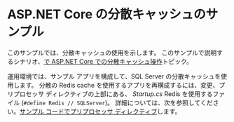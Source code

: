 # <a name="aspnet-core-distributed-cache-sample"></a>ASP.NET Core の分散キャッシュのサンプル

このサンプルでは、分散キャッシュの使用を示します。 このサンプルで説明するシナリオ、[で ASP.NET Core での分散キャッシュ操作](https://docs.microsoft.com/aspnet/core/performance/caching/distributed)トピック。

運用環境では、サンプル アプリを構成して、SQL Server の分散キャッシュを使用します。 分散の Redis cache を使用するアプリを再構成するには、変更、プリプロセッサ ディレクティブの上部にある、 *Startup.cs* Redis を使用するファイル (`#define Redis // SQLServer`)。 詳細については、次を参照してください。[サンプル コードでプリプロセッサ ディレクティブ](https://docs.microsoft.com/aspnet/core/#preprocessor-directives-in-sample-code)します。

